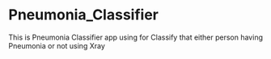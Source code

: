 # Pneumonia_Classifier
This is Pneumonia Classifier app using for Classify that either person having Pneumonia or not using Xray

